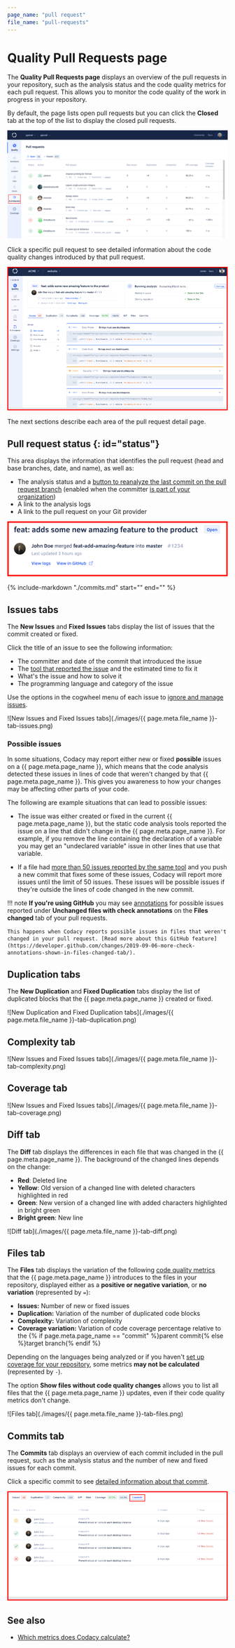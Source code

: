 ```yaml
---
page_name: "pull request"
file_name: "pull-requests"
---
```


# Quality Pull Requests page

The **Quality Pull Requests page** displays an overview of the pull requests in your repository, such as the analysis status and the code quality metrics for each pull request. This allows you to monitor the code quality of the work in progress in your repository.

By default, the page lists open pull requests but you can click the **Closed** tab at the top of the list to display the closed pull requests.

![Pull Requests page](images/pull-requests.png)

Click a specific pull request to see detailed information about the code quality changes introduced by that pull request.

![Pull request detail](images/pull-requests-detail.png)<!-- TODO ALA-643 Screenshot -->

The next sections describe each area of the pull request detail page.

## Pull request status {: id="status"}
<!-- TODO ALA-643 Review section -->

This area displays the information that identifies the pull request (head and base branches, date, and name), as well as:

-   The analysis status and a [button to reanalyze the last commit on the pull request branch](../faq/repositories/how-do-i-reanalyze-my-repository.md) (enabled when the committer [is part of your organization](../organizations/managing-people.md))
-   A link to the analysis logs
-   A link to the pull request on your Git provider

![Pull request status](images/pull-requests-detail-status.png)<!-- TODO ALA-643 Screenshot -->

{%
    include-markdown "./commits.md"
    start="<!--quality-overview-start-->"
    end="<!--quality-overview-end-->"
%}

## Issues tabs
<!-- TODO ALA-643 Review section -->

The **New Issues** and **Fixed Issues** tabs display the list of issues that the commit created or fixed.

Click the title of an issue to see the following information:

-   The committer and date of the commit that introduced the issue
-   The [tool that reported the issue](../getting-started/supported-languages-and-tools.md) and the estimated time to fix it
-   What's the issue and how to solve it
-   The programming language and category of the issue

Use the options in the cogwheel menu of each issue to [ignore and manage issues](issues.md#ignoring-and-managing-issues).

![New Issues and Fixed Issues tabs](./images/{{ page.meta.file_name }}-tab-issues.png)<!-- TODO ALA-643 Screenshot -->

### Possible issues
<!-- TODO ALA-643 Review section -->

In some situations, Codacy may report either new or fixed **possible** issues on a {{ page.meta.page_name }}, which means that the code analysis detected these issues in lines of code that weren't changed by that {{ page.meta.page_name }}. This gives you awareness to how your changes may be affecting other parts of your code.

The following are example situations that can lead to possible issues:

-   The issue was either created or fixed in the current {{ page.meta.page_name }}, but the static code analysis tools reported the issue on a line that didn't change in the {{ page.meta.page_name }}. For example, if you remove the line containing the declaration of a variable you may get an "undeclared variable" issue in other lines that use that variable.

-   If a file had [more than 50 issues reported by the same tool](../faq/code-analysis/does-codacy-place-limits-on-the-code-analysis.md) and you push a new commit that fixes some of these issues, Codacy will report more issues until the limit of 50 issues. These issues will be possible issues if they're outside the lines of code changed in the new commit.

!!! note
    **If you're using GitHub** you may see [annotations](../repositories-configure/integrations/github-integration.md#issue-annotations)  for possible issues reported under **Unchanged files with check annotations** on the **Files changed** tab of your pull requests.

    This happens when Codacy reports possible issues in files that weren't changed in your pull request. [Read more about this GitHub feature](https://developer.github.com/changes/2019-09-06-more-check-annotations-shown-in-files-changed-tab/).

## Duplication tabs
<!-- TODO ALA-643 Review section -->

The **New Duplication** and **Fixed Duplication** tabs display the list of duplicated blocks that the {{ page.meta.page_name }} created or fixed.

![New Duplication and Fixed Duplication tabs](./images/{{ page.meta.file_name }}-tab-duplication.png)<!-- TODO ALA-643 Screenshot -->

## Complexity tab
<!-- TODO ALA-643 Draft section -->

![New Issues and Fixed Issues tabs](./images/{{ page.meta.file_name }}-tab-complexity.png)<!-- TODO ALA-643 Screenshot -->

## Coverage tab
<!-- TODO ALA-643 Draft section -->

![New Issues and Fixed Issues tabs](./images/{{ page.meta.file_name }}-tab-coverage.png)<!-- TODO ALA-643 Screenshot -->

## Diff tab
<!-- TODO ALA-643 Review section -->

The **Diff** tab displays the differences in each file that was changed in the {{ page.meta.page_name }}. The background of the changed lines depends on the change:

-   **Red**: Deleted line
-   **Yellow**: Old version of a changed line with deleted characters highlighted in red
-   **Green**: New version of a changed line with added characters highlighted in bright green
-   **Bright green**: New line

<!-- vale off -->
![Diff tab](./images/{{ page.meta.file_name }}-tab-diff.png)<!-- TODO ALA-643 Screenshot -->
<!-- vale on -->

## Files tab
<!-- TODO ALA-643 Review section -->

The **Files** tab displays the variation of the following [code quality metrics](../faq/code-analysis/which-metrics-does-codacy-calculate.md) that the {{ page.meta.page_name }} introduces to the files in your repository, displayed either as a **positive or negative variation**, or **no variation** (represented by `=`):

-   **Issues:** Number of new or fixed issues
-   **Duplication:** Variation of the number of duplicated code blocks
-   **Complexity:** Variation of complexity
-   **Coverage variation:** Variation of code coverage percentage relative to the {% if page.meta.page_name == "commit" %}parent commit{% else %}target branch{% endif %}

Depending on the languages being analyzed or if you haven't [set up coverage for your repository](../coverage-reporter/index.md), some metrics **may not be calculated** (represented by `-`).

The option **Show files without code quality changes** allows you to list all files that the {{ page.meta.page_name }} updates, even if their code quality metrics don't change.

<!-- vale off -->
![Files tab](./images/{{ page.meta.file_name }}-tab-files.png)<!-- TODO ALA-643 Screenshot -->
<!-- vale on -->

## Commits tab
<!-- TODO ALA-643 Review section -->

The **Commits** tab displays an overview of each commit included in the pull request, such as the analysis status and the number of new and fixed issues for each commit.

Click a specific commit to see [detailed information about that commit](commits.md#status).

![Commits tab](images/pull-requests-tab-commits.png)<!-- TODO ALA-643 Screenshot -->

## See also

-   [Which metrics does Codacy calculate?](../faq/code-analysis/which-metrics-does-codacy-calculate.md)
